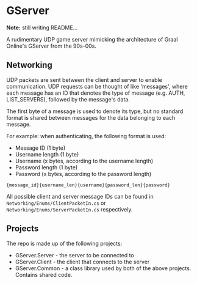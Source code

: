 # GServer

**Note:** still writing README...

A rudimentary UDP game server mimicking the architecture of Graal Online's GServer from the 90s-00s.

## Networking

UDP packets are sent between the client and server to enable communication. UDP requests can be thought of like 'messages', where each message has an ID that denotes the type of message (e.g. AUTH, LIST_SERVERS), followed by the message's data.

The first byte of a message is used to denote its type, but no standard format is shared between messages for the data belonging to each message.

For example: when authenticating, the following format is used:

- Message ID (1 byte)
- Username length (1 byte)
- Username (x bytes, according to the username length)
- Password length (1 byte)
- Password (x bytes, according to the password length)

`{message_id}{username_len}{username}{password_len}{password}`

All possible client and server message IDs can be found in `Networking/Enums/ClientPacketIn.cs` or `Networking/Enums/ServerPacketIn.cs` respectively.

## Projects

The repo is made up of the following projects:
* GServer.Server - the server to be connected to
* GServer.Client - the client that connects to the server
* GServer.Common - a class library used by both of the above projects. Contains shared code.
